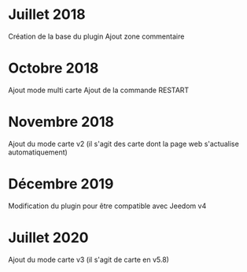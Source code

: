 # Juillet 2018
Création de la base du plugin 
Ajout zone commentaire

# Octobre 2018 
Ajout mode multi carte
Ajout de la commande RESTART

# Novembre 2018
Ajout du mode carte v2 (il s'agit des carte dont la page web s'actualise automatiquement)

# Décembre 2019
Modification du plugin pour être compatible avec Jeedom v4

# Juillet 2020
Ajout du mode carte v3 (il s'agit de carte en v5.8)
